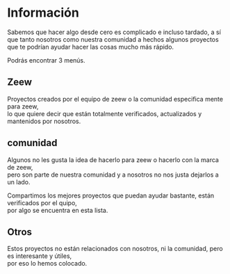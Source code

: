 # Información

Sabemos que hacer algo desde cero es complicado e incluso tardado, a sí que tanto nosotros como nuestra comunidad a hechos algunos proyectos que te podrían ayudar hacer las cosas mucho más rápido.

Podrás encontrar 3 menús.

## Zeew

Proyectos creados por el equipo de zeew o la comunidad especifica mente para zeew, <br>
lo que quiere decir que están totalmente verificados, actualizados y mantenidos por nosotros.

## comunidad

Algunos no les gusta la idea de hacerlo para zeew o hacerlo con la marca de zeew, <br>
pero son parte de nuestra comunidad y a nosotros no nos justa dejarlos a un lado. <br>

Compartimos los mejores proyectos que puedan ayudar bastante, están verificados por el quipo, <br>
por algo se encuentra en esta lista.

## Otros

Estos proyectos no están relacionados con nosotros, ni la comunidad, pero es interesante y útiles, <br>
por eso lo hemos colocado.
